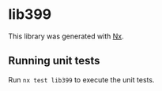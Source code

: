 # lib399

This library was generated with [Nx](https://nx.dev).

## Running unit tests

Run `nx test lib399` to execute the unit tests.
